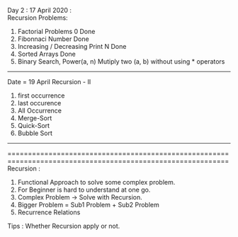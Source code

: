Day 2 : 17 April 2020 :  
Recursion Problems: 

1. Factorial Problems 0 Done 
2. Fibonnaci Number Done 
3. Increasing / Decreasing Print N  Done 
4. Sorted Arrays Done 
5. Binary Search, Power(a, n) Mutiply two (a, b) without using * operators  
-----------------------------------------------------------------
Date = 19 April 
Recursion - II 
1. first occurrence 
2. last occurence 
3. All Occurrence 
4. Merge-Sort 
5. Quick-Sort 
6. Bubble Sort  
------------------------------------------------------------------


















============================================================================================================ 
Recursion : 
1. Functional Approach to solve some complex problem. 
2. For Beginner is hard to understand at one go. 
3. Complex Problem -> Solve with Recursion.  
4. Bigger Problem = Sub1 Problem + Sub2 Problem
5. Recurrence Relations 

Tips : Whether Recursion apply or not. 